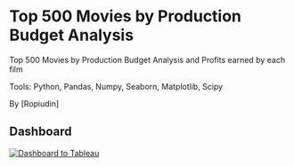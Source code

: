 # **Top 500 Movies by Production Budget Analysis**

Top 500 Movies by Production Budget Analysis and Profits earned by each film

Tools: Python, Pandas, Numpy, Seaborn, Matplotlib, Scipy

By [Ropiudin]
## Dashboard
[![Dashboard to Tableau](https://public.tableau.com/app/assets/tableau-public-logo-rgb.07774149.svg)](https://public.tableau.com/app/profile/ropiudin/viz/Milestones_16668589373690/Dashboard1)
